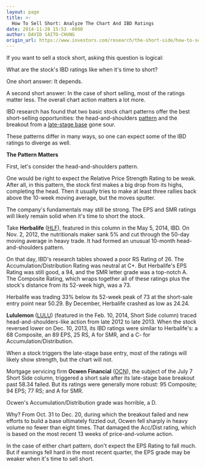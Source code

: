 ```yaml
---
layout: page
title: >-
  How To Sell Short: Analyze The Chart And IBD Ratings
date: 2014-11-28 15:53 -0800
author: DAVID SAITO-CHUNG
origin_url: https://www.investors.com/research/the-short-side/how-to-sell-short-analyze-the-chart-and-ibd-ratings
---
```





If you want to sell a stock short, asking this question is logical:


What are the stock's IBD ratings like when it's time to short?


One short answer: It depends.


A second short answer: In the case of short selling, most of the ratings matter less. The overall chart action matters a lot more.


IBD research has found that two basic stock chart patterns offer the best short-selling opportunities: the head-and-shoulders [pattern](http://news.investors.com/investing-the-short-side/010314-685052-how-to-sell-stocks-short.htm) and the breakout from a [late-stage base](http://news.investors.com/investing-the-short-side/053014-702808-how-to-sell-stocks-short.htm) gone sour.


These patterns differ in many ways, so one can expect some of the IBD ratings to diverge as well.


**The Pattern Matters**


First, let's consider the head-and-shoulders pattern.


One would be right to expect the Relative Price Strength Rating to be weak. After all, in this pattern, the stock first makes a big drop from its highs, completing the head. Then it usually tries to make at least three rallies back above the 10-week moving average, but the moves sputter.


The company's fundamentals may still be strong. The EPS and SMR ratings will likely remain solid when it's time to short the stock.


Take **Herbalife** ([HLF](https://research.investors.com/quote.aspx?symbol=HLF)), featured in this column in the May 5, 2014, IBD. On Nov. 2, 2012, the nutritionals maker sank 5% and cut through the 50-day moving average in heavy trade. It had formed an unusual 10-month head-and-shoulders pattern.


On that day, IBD's research tables showed a poor RS Rating of 26. The Accumulation/Distribution Rating was neutral at C+. But Herbalife's EPS Rating was still good, a 94, and the SMR letter grade was a top-notch A. The Composite Rating, which wraps together all of these ratings plus the stock's distance from its 52-week high, was a 73.


Herbalife was trading 33% below its 52-week peak of 73 at the short-sale entry point near 50.29. By December, Herbalife crashed as low as 24.24.


**Lululemon** ([LULU](https://research.investors.com/quote.aspx?symbol=LULU)) (featured in the Feb. 10, 2014, Short Side column) traced head-and-shoulders-like action from late 2012 to late 2013. When the stock reversed lower on Dec. 10, 2013, its IBD ratings were similar to Herbalife's: a 68 Composite, an 89 EPS, 25 RS, A for SMR, and a C- for Accumulation/Distribution.


When a stock triggers the late-stage base entry, most of the ratings will likely show strength, but the chart will not.


Mortgage servicing firm **Ocwen Financial** ([OCN](https://research.investors.com/quote.aspx?symbol=OCN)), the subject of the July 7 Short Side column, triggered a short sale after its late-stage base breakout past 58.34 failed. But its ratings were generally more robust: 95 Composite; 94 EPS; 77 RS; and A for SMR.


Ocwen's Accumulation/Distribution grade was horrible, a D.


Why? From Oct. 31 to Dec. 20, during which the breakout failed and new efforts to build a base ultimately fizzled out, Ocwen fell sharply in heavy volume no fewer than eight times. That damaged the Acc/Dist rating, which is based on the most recent 13 weeks of price-and-volume action.


In the case of either chart pattern, don't expect the EPS Rating to fall much. But if earnings fell hard in the most recent quarter, the EPS grade may be weaker when it's time to sell short.




